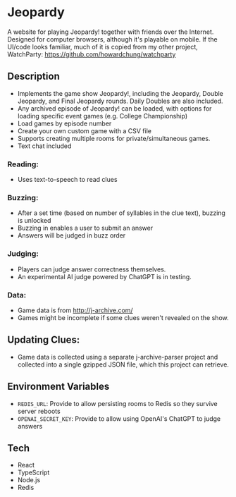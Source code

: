 # Jeopardy

A website for playing Jeopardy! together with friends over the Internet. Designed for computer browsers, although it's playable on mobile. If the UI/code looks familiar, much of it is copied from my other project, WatchParty: https://github.com/howardchung/watchparty

## Description

- Implements the game show Jeopardy!, including the Jeopardy, Double Jeopardy, and Final Jeopardy rounds. Daily Doubles are also included.
- Any archived episode of Jeopardy! can be loaded, with options for loading specific event games (e.g. College Championship)
- Load games by episode number
- Create your own custom game with a CSV file
- Supports creating multiple rooms for private/simultaneous games.
- Text chat included

### Reading:

- Uses text-to-speech to read clues

### Buzzing:

- After a set time (based on number of syllables in the clue text), buzzing is unlocked
- Buzzing in enables a user to submit an answer
- Answers will be judged in buzz order

### Judging:

- Players can judge answer correctness themselves.
- An experimental AI judge powered by ChatGPT is in testing.

### Data:

- Game data is from http://j-archive.com/
- Games might be incomplete if some clues weren't revealed on the show.

## Updating Clues:
- Game data is collected using a separate j-archive-parser project and collected into a single gzipped JSON file, which this project can retrieve.

## Environment Variables
- `REDIS_URL`: Provide to allow persisting rooms to Redis so they survive server reboots
- `OPENAI_SECRET_KEY`: Provide to allow using OpenAI's ChatGPT to judge answers

## Tech

- React
- TypeScript
- Node.js
- Redis

